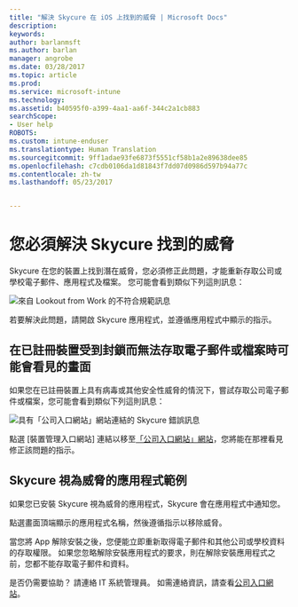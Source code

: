 ```yaml
---
title: "解決 Skycure 在 iOS 上找到的威脅 | Microsoft Docs"
description: 
keywords: 
author: barlanmsft
ms.author: barlan
manager: angrobe
ms.date: 03/28/2017
ms.topic: article
ms.prod: 
ms.service: microsoft-intune
ms.technology: 
ms.assetid: b40595f0-a399-4aa1-aa6f-344c2a1cb883
searchScope:
- User help
ROBOTS: 
ms.custom: intune-enduser
ms.translationtype: Human Translation
ms.sourcegitcommit: 9ff1adae93fe6873f5551cf58b1a2e89638dee85
ms.openlocfilehash: c7cdb0106da1d81843f7dd07d0986d597b94a77c
ms.contentlocale: zh-tw
ms.lasthandoff: 05/23/2017


---
```


# <a name="you-need-to-resolve-a-threat-found-by-skycure"></a>您必須解決 Skycure 找到的威脅

Skycure 在您的裝置上找到潛在威脅，您必須修正此問題，才能重新存取公司或學校電子郵件、應用程式及檔案。 您可能會看到類似下列這則訊息：

![來自 Lookout from Work 的不符合規範訊息](./media/ios-skycure-noncompliant-in-ssp.png)

若要解決此問題，請開啟 Skycure 應用程式，並遵循應用程式中顯示的指示。

## <a name="what-you-might-see-if-your-enrolled-device-is-blocked-from-accessing-email-or-files"></a>在已註冊裝置受到封鎖而無法存取電子郵件或檔案時可能會看見的畫面

如果您在已註冊裝置上具有病毒或其他安全性威脅的情況下，嘗試存取公司電子郵件或檔案，您可能會看到類似下列這則訊息：

![具有「公司入口網站」網站連結的 Skycure 錯誤訊息](./media/mtd-go-to-device-management-portal-android.png)

點選 [裝置管理入口網站] 連結以移至[「公司入口網站」網站](http://portal.manage.microsoft.com)，您將能在那裡看見修正該問題的指示。

## <a name="example-of-an-app-that-skycure-sees-as-a-threat"></a>Skycure 視為威脅的應用程式範例

如果您已安裝 Skycure 視為威脅的應用程式，Skycure 會在應用程式中通知您。

點選畫面頂端顯示的應用程式名稱，然後遵循指示以移除威脅。

當您將 App 解除安裝之後，您便能立即重新取得電子郵件和其他公司或學校資料的存取權限。 如果您忽略解除安裝應用程式的要求，則在解除安裝應用程式之前，您都不能存取電子郵件和資料。

是否仍需要協助？ 請連絡 IT 系統管理員。 如需連絡資訊，請查看[公司入口網站](http://portal.manage.microsoft.com)。

